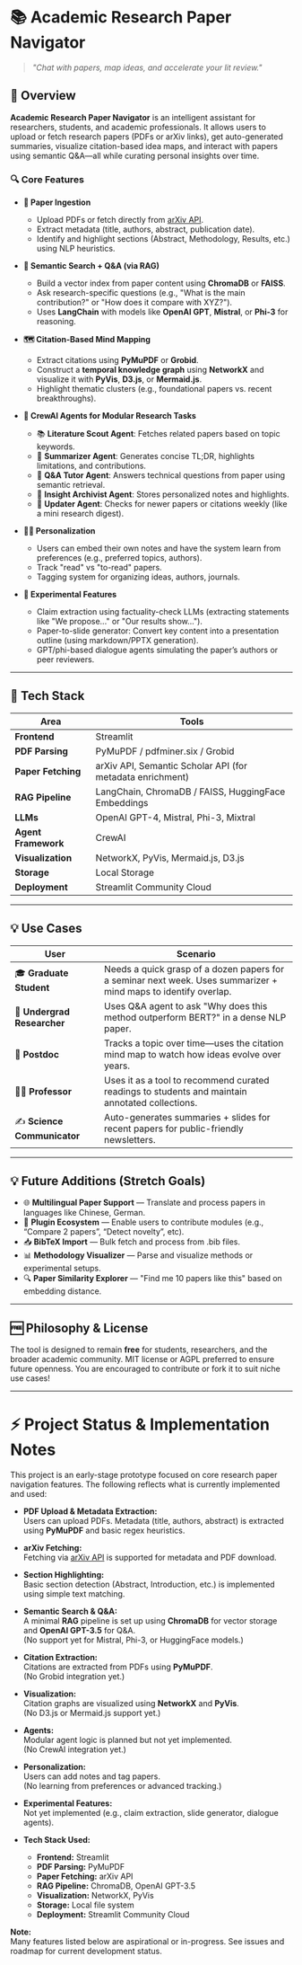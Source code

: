
# 📚 Academic Research Paper Navigator

> *"Chat with papers, map ideas, and accelerate your lit review."*

## 🚀 Overview

**Academic Research Paper Navigator** is an intelligent assistant for researchers, students, and academic professionals. It allows users to upload or fetch research papers (PDFs or arXiv links), get auto-generated summaries, visualize citation-based idea maps, and interact with papers using semantic Q\&A—all while curating personal insights over time.

### 🔍 Core Features

* **📄 Paper Ingestion**

  * Upload PDFs or fetch directly from [arXiv API](https://arxiv.org/help/api/index).
  * Extract metadata (title, authors, abstract, publication date).
  * Identify and highlight sections (Abstract, Methodology, Results, etc.) using NLP heuristics.

* **🧠 Semantic Search + Q\&A (via RAG)**

  * Build a vector index from paper content using **ChromaDB** or **FAISS**.
  * Ask research-specific questions (e.g., "What is the main contribution?" or "How does it compare with XYZ?").
  * Uses **LangChain** with models like **OpenAI GPT**, **Mistral**, or **Phi-3** for reasoning.

* **🗺️ Citation-Based Mind Mapping**

  * Extract citations using **PyMuPDF** or **Grobid**.
  * Construct a **temporal knowledge graph** using **NetworkX** and visualize it with **PyVis**, **D3.js**, or **Mermaid.js**.
  * Highlight thematic clusters (e.g., foundational papers vs. recent breakthroughs).

* **👥 CrewAI Agents for Modular Research Tasks**

  * 📚 **Literature Scout Agent**: Fetches related papers based on topic keywords.
  * 📝 **Summarizer Agent**: Generates concise TL;DR, highlights limitations, and contributions.
  * 🤖 **Q\&A Tutor Agent**: Answers technical questions from paper using semantic retrieval.
  * 🧠 **Insight Archivist Agent**: Stores personalized notes and highlights.
  * 🔄 **Updater Agent**: Checks for newer papers or citations weekly (like a mini research digest).

* **🧑‍🎓 Personalization**

  * Users can embed their own notes and have the system learn from preferences (e.g., preferred topics, authors).
  * Track "read" vs "to-read" papers.
  * Tagging system for organizing ideas, authors, journals.

* **🧪 Experimental Features**

  * Claim extraction using factuality-check LLMs (extracting statements like "We propose..." or "Our results show\...").
  * Paper-to-slide generator: Convert key content into a presentation outline (using markdown/PPTX generation).
  * GPT/phi-based dialogue agents simulating the paper’s authors or peer reviewers.

---

## 🔧 Tech Stack

| Area                | Tools                                                                                   |
| ------------------- | --------------------------------------------------------------------------------------- |
| **Frontend**        | Streamlit                                                                               |
| **PDF Parsing**     | PyMuPDF / pdfminer.six / Grobid                                                         |
| **Paper Fetching**  | arXiv API, Semantic Scholar API (for metadata enrichment)                               |
| **RAG Pipeline**    | LangChain, ChromaDB / FAISS, HuggingFace Embeddings                                     |
| **LLMs**            | OpenAI GPT-4, Mistral, Phi-3, Mixtral                                                   |
| **Agent Framework** | CrewAI                                                                                  |
| **Visualization**   | NetworkX, PyVis, Mermaid.js, D3.js                                                      |
| **Storage**         | Local Storage                                                                           |
| **Deployment**      | Streamlit Community Cloud                                                               |

---

## 💡 Use Cases

| User                        | Scenario                                                                                                        |
| --------------------------- | --------------------------------------------------------------------------------------------------------------- |
| 🎓 **Graduate Student**     | Needs a quick grasp of a dozen papers for a seminar next week. Uses summarizer + mind maps to identify overlap. |
| 📖 **Undergrad Researcher** | Uses Q\&A agent to ask "Why does this method outperform BERT?" in a dense NLP paper.                            |
| 🔬 **Postdoc**              | Tracks a topic over time—uses the citation mind map to watch how ideas evolve over years.                       |
| 🧑‍🏫 **Professor**         | Uses it as a tool to recommend curated readings to students and maintain annotated collections.                 |
| ✍️ **Science Communicator** | Auto-generates summaries + slides for recent papers for public-friendly newsletters.                            |

---

## 💡 Future Additions (Stretch Goals)

* 🌐 **Multilingual Paper Support** — Translate and process papers in languages like Chinese, German.
* 🧩 **Plugin Ecosystem** — Enable users to contribute modules (e.g., “Compare 2 papers”, “Detect novelty”, etc).
* 📥 **BibTeX Import** — Bulk fetch and process from .bib files.
* 📊 **Methodology Visualizer** — Parse and visualize methods or experimental setups.
* 🔍 **Paper Similarity Explorer** — "Find me 10 papers like this" based on embedding distance.

---

## 🆓 Philosophy & License

The tool is designed to remain **free** for students, researchers, and the broader academic community. MIT license or AGPL preferred to ensure future openness. You are encouraged to contribute or fork it to suit niche use cases!

---

# ⚡️ Project Status & Implementation Notes

This project is an early-stage prototype focused on core research paper navigation features. The following reflects what is currently implemented and used:

- **PDF Upload & Metadata Extraction:**  
  Users can upload PDFs. Metadata (title, authors, abstract) is extracted using **PyMuPDF** and basic regex heuristics.

- **arXiv Fetching:**  
  Fetching via [arXiv API](https://arxiv.org/help/api/index) is supported for metadata and PDF download.

- **Section Highlighting:**  
  Basic section detection (Abstract, Introduction, etc.) is implemented using simple text matching.

- **Semantic Search & Q\&A:**  
  A minimal **RAG** pipeline is set up using **ChromaDB** for vector storage and **OpenAI GPT-3.5** for Q\&A.  
  (No support yet for Mistral, Phi-3, or HuggingFace models.)

- **Citation Extraction:**  
  Citations are extracted from PDFs using **PyMuPDF**.  
  (No Grobid integration yet.)

- **Visualization:**  
  Citation graphs are visualized using **NetworkX** and **PyVis**.  
  (No D3.js or Mermaid.js support yet.)

- **Agents:**  
  Modular agent logic is planned but not yet implemented.  
  (No CrewAI integration yet.)

- **Personalization:**  
  Users can add notes and tag papers.  
  (No learning from preferences or advanced tracking.)

- **Experimental Features:**  
  Not yet implemented (e.g., claim extraction, slide generator, dialogue agents).

- **Tech Stack Used:**  
  - **Frontend:** Streamlit  
  - **PDF Parsing:** PyMuPDF  
  - **Paper Fetching:** arXiv API  
  - **RAG Pipeline:** ChromaDB, OpenAI GPT-3.5  
  - **Visualization:** NetworkX, PyVis  
  - **Storage:** Local file system  
  - **Deployment:** Streamlit Community Cloud

**Note:**  
Many features listed below are aspirational or in-progress. See issues and roadmap for current development status.